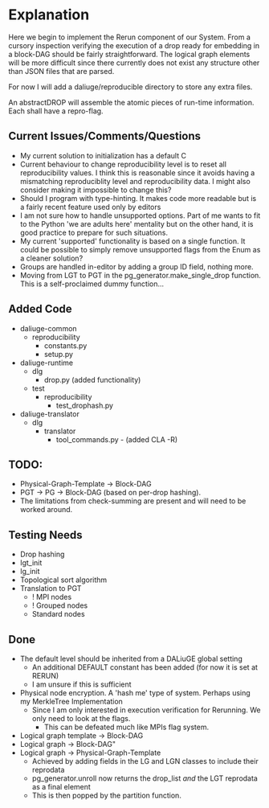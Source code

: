 # Explanation
Here we begin to implement the Rerun component of our System.
From a cursory inspection verifying the execution of a drop ready for embedding in a block-DAG should be fairly
straightforward. The logical graph elements will be more difficult since there currently does not exist any structure
other than JSON files that are parsed.

For now I will add a daliuge/reproducible directory to store any extra files. 

An abstractDROP will assemble the atomic pieces of run-time information. Each shall have a repro-flag. 


## Current Issues/Comments/Questions
- My current solution to initialization has a default C
- Current behaviour to change reproducibility level is to reset all reproducibility values. I think this is reasonable
since it avoids having a mismatching reproduciblity level and reproducibility data. I might also consider making it
impossible to change this?
- Should I program with type-hinting. It makes code more readable but is a fairly recent feature used only by editors
- I am not sure how to handle unsupported options. Part of me wants to fit to the Python 'we are adults here' mentality
but on the other hand, it is good practice to prepare for such situations.
- My current 'supported' functionality is based on a single function. It could be possible to simply remove unsupported
flags from the Enum as a cleaner solution?
- Groups are handled in-editor by adding a group ID field, nothing more.
- Moving from LGT to PGT in the pg_generator.make_single_drop function. This is a self-proclaimed dummy function... 

## Added Code
- daliuge-common
  - reproducibility
    - constants.py
    - setup.py
- daliuge-runtime
  - dlg
    - drop.py (added functionality)
  - test
    - reproducibility
      - test_drophash.py
- daliuge-translator
  - dlg
    - translator
      - tool_commands.py - (added CLA -R)
  

## TODO: 
- Physical-Graph-Template -> Block-DAG
- PGT -> PG -> Block-DAG (based on per-drop hashing).
- The limitations from check-summing are present and will need to be worked around.

## Testing Needs
- Drop hashing
- lgt_init
- lg_init
- Topological sort algorithm
- Translation to PGT
  - ! MPI nodes
  - ! Grouped nodes
  - Standard nodes

## Done
- The default level should be inherited from a DALiuGE global setting 
  - An additional DEFAULT constant has been added (for now it is set at RERUN)
  - I am unsure if this is sufficient
- Physical node encryption. A 'hash me' type of system. Perhaps using my MerkleTree Implementation
  - Since I am only interested in execution verification for Rerunning. We only need to look at the flags.
    - This can be defeated much like MPIs flag system.
- Logical graph template -> Block-DAG
- Logical graph -> Block-DAG"
- Logical graph -> Physical-Graph-Template
  - Achieved by adding fields in the LG and LGN classes to include their reprodata
  - pg_generator.unroll now returns the drop_list *and* the LGT reprodata as a final element
  - This is then popped by the partition function.